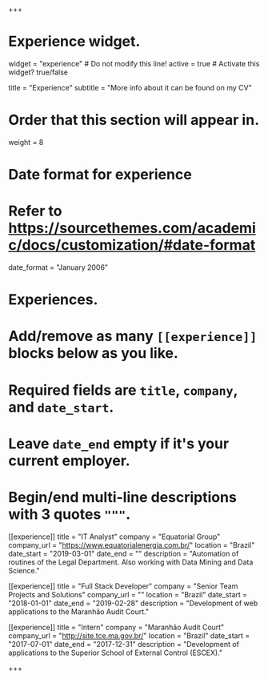 +++
# Experience widget.
widget = "experience"  # Do not modify this line!
active = true  # Activate this widget? true/false

title = "Experience"
subtitle = "More info about it can be found on my CV"

# Order that this section will appear in.
weight = 8

# Date format for experience
#   Refer to https://sourcethemes.com/academic/docs/customization/#date-format
date_format = "January 2006"

# Experiences.
#   Add/remove as many `[[experience]]` blocks below as you like.
#   Required fields are `title`, `company`, and `date_start`.
#   Leave `date_end` empty if it's your current employer.
#   Begin/end multi-line descriptions with 3 quotes `"""`.
[[experience]]
  title = "IT Analyst"
  company = "Equatorial Group"
  company_url = "https://www.equatorialenergia.com.br/"
  location = "Brazil"
  date_start = "2019-03-01"
  date_end = ""
  description = "Automation of routines of the Legal Department. Also working with Data Mining and Data Science."

[[experience]]
  title = "Full Stack Developer"
  company = "Senior Team Projects and Solutions"
  company_url = ""
  location = "Brazil"
  date_start = "2018-01-01"
  date_end = "2019-02-28"
  description = "Development of web applications to the Maranhão Audit Court."

[[experience]]
  title = "Intern"
  company = "Maranhão Audit Court"
  company_url = "http://site.tce.ma.gov.br/"
  location = "Brazil"
  date_start = "2017-07-01"
  date_end = "2017-12-31"
  description = "Development of applications to the Superior School of External Control (ESCEX)."

+++
